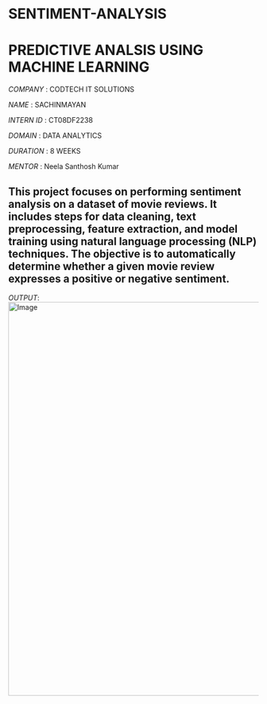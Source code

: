# SENTIMENT-ANALYSIS

# PREDICTIVE ANALSIS USING MACHINE LEARNING

*COMPANY* : CODTECH IT SOLUTIONS

*NAME* : SACHINMAYAN

*INTERN ID* : CT08DF2238

*DOMAIN* : DATA ANALYTICS 

*DURATION* : 8 WEEKS

*MENTOR* : Neela Santhosh Kumar

## This project focuses on performing sentiment analysis on a dataset of movie reviews. It includes steps for data cleaning, text preprocessing, feature extraction, and model training using natural language processing (NLP) techniques. The objective is to automatically determine whether a given movie review expresses a positive or negative sentiment.

*OUTPUT*:
<img width="1919" height="791" alt="Image" src="https://github.com/user-attachments/assets/964fd5a4-beca-49ae-a9d7-75d52c318d38" />
